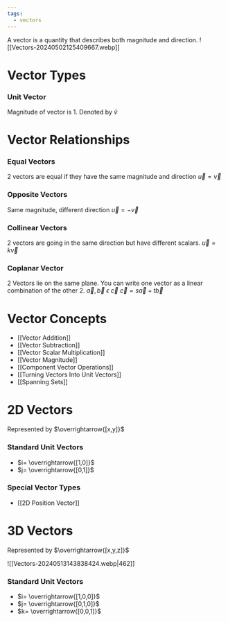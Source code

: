 ```yaml
---
tags:
  - vectors
---
```

A vector is a quantity that describes both magnitude and direction.
![[Vectors-20240502125409667.webp]]
# Vector Types
### Unit Vector
Magnitude of vector is 1.
Denoted by $\hat{v}$
# Vector Relationships
### Equal Vectors
2 vectors are equal if they have the same magnitude and direction
$\vec{u} = \vec{v}$
### Opposite Vectors
Same magnitude, different direction
$\vec{u}=-\vec{v}$
### Collinear Vectors
2 vectors are going in the same direction but have different scalars.
$\vec{u}=k\vec{v}$
### Coplanar Vector
2 Vectors lie on the same plane.
You can write one vector as a linear combination of the other 2.
$\vec{a},\vec{b}\ \epsilon\ \vec{c}$
$\vec{c} = s\vec{a} + t\vec{b}$
# Vector Concepts
- [[Vector Addition]]
- [[Vector Subtraction]]
- [[Vector Scalar Multiplication]]
- [[Vector Magnitude]]
- [[Component Vector Operations]]
- [[Turning Vectors Into Unit Vectors]]
- [[Spanning Sets]]
# 2D Vectors
Represented by $\overrightarrow{[x,y]}$
### Standard Unit Vectors
- $i= \overrightarrow{[1,0]}$
- $j= \overrightarrow{[0,1]}$
### Special Vector Types
- [[2D Position Vector]]
# 3D Vectors
Represented by $\overrightarrow{[x,y,z]}$ 

![[Vectors-20240513143838424.webp|462]]
### Standard Unit Vectors
- $i= \overrightarrow{[1,0,0]}$
- $j= \overrightarrow{[0,1,0]}$
- $k= \overrightarrow{[0,0,1]}$
